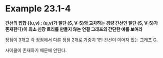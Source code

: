 # Example 23.1-4

**간선의 집합 {(u,v) : (u,v)가 절단 (S, V-S)와 교차하는 경량 간선인 절단 (S, V-S)가 존재한다}이 최소 신장 트리를 만들지 않는 연결 그래프의 간단한 예를 보여라**

정점이 3개고 각 정점에서 다른 정점 2개로 가중치 1인 간선이 이어져 있는 그래프 G.

사이클이 존재하기 때문에 안된다.
